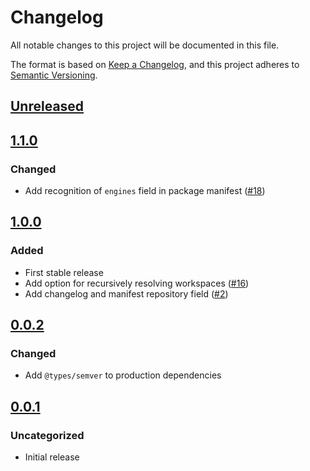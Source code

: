 # Changelog
All notable changes to this project will be documented in this file.

The format is based on [Keep a Changelog](https://keepachangelog.com/en/1.0.0/),
and this project adheres to [Semantic Versioning](https://semver.org/spec/v2.0.0.html).

## [Unreleased]

## [1.1.0]
### Changed
- Add recognition of `engines` field in package manifest ([#18](https://github.com/eGiftCard/action-utils/pull/18))

## [1.0.0]
### Added
- First stable release
- Add option for recursively resolving workspaces ([#16](https://github.com/eGiftCard/action-utils/pull/16))
- Add changelog and manifest repository field ([#2](https://github.com/eGiftCard/action-utils/pull/2))

## [0.0.2]
### Changed
- Add `@types/semver` to production dependencies

## [0.0.1]
### Uncategorized
- Initial release

[Unreleased]: https://github.com/eGiftCard/action-utils/compare/v1.1.0...HEAD
[1.1.0]: https://github.com/eGiftCard/action-utils/compare/v1.0.0...v1.1.0
[1.0.0]: https://github.com/eGiftCard/action-utils/compare/v0.0.2...v1.0.0
[0.0.2]: https://github.com/eGiftCard/action-utils/compare/v0.0.1...v0.0.2
[0.0.1]: https://github.com/eGiftCard/action-utils/releases/tag/v0.0.1
